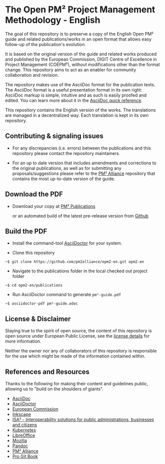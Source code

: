 # The Open PM² Project Management Methodology - English

The goal of this repository is to preserve a copy of the English Open PM² guide and related publications/works in an open format that allows easy follow-up of the publication's evolution. 

It is based on the original version of the guide and related works produced and published by the European Commission, DIGIT Centre of Excellence in Project Management (COEPM²), without modifications other than the format change. This repository aims to act as an enabler for community collaboration and revision.

The repository makes use of the AsciiDoc format for the publication texts. The AsciiDoc format is a useful presentation format in its own right: AsciiDoc markup is simple, intuitive and as such is easily proofed and edited. You can learn more about it in the [AsciiDoc quick reference](https://asciidoctor.org/docs/asciidoc-syntax-quick-reference/).

This repository contains the English version of the works. The translations are managed in a decentralized way. Each translation is kept in its own repository.

## Contributing & signaling issues

- For any discrepancies (i.e. errors) between the publications and this repository please contact the repository maintainers.

- For an up to date version that includes amendments and corrections to the original publications, as well as for submitting any proposals/suggestions please refer to the [PM² Alliance](https://github.com/pm2alliance) repository that contains the most up-to-date version of the guide.

## Download the PDF

- Download your copy at [PM² Publications](https://www.pm2alliance.eu/publications/)
  
  or an automated build of the latest pre-release version from [Github](https://github.com/as-op/opm2-en/blob/publish/pm%C2%B2-guide.pdf)

## Build the PDF

- Install the command-tool [AsciiDoctor](https://asciidoctor.org/#installation) for your system.

- Clone this repository
```console
~$ git clone https://github.com/pm2alliance/opm2-en.git opm2-en
```

- Navigate to the publications folder in the local checked out project folder
```console
~$ cd opm2-en/publications
```

- Run AsciiDoctor command to generate `pm²-guide.pdf`

```console
~$ asciidoctor-pdf pm²-guide.adoc
```


## License & Disclaimer

Staying true to the spirit of open source, the content of this repository is open source under European Public License, see the [license details](./LICENSE.md) for more information.

Neither the owner nor any of collaborators of this repository is responsible for the use which might be made of the information contained within.

## References and Resources
Thanks to the following for making their content and guidelines public, allowing us to "build on the shoulders of giants".
- [AsciiDoc](https://github.com/asciidoc)
- [AsciiDoctor](https://github.com/asciidoctor)
- [European Commission](https://ec.europa.eu)
- [Inkscape](https://github.com/inkscape)
- [ISA² - Interoperability solutions for public administrations, businesses and citizens](https://ec.europa.eu/isa2/home_en)
- [Kubernetes](https://github.com/kubernetes/)
- [LibreOffice](https://github.com/LibreOffice)
- [Mozilla](https://github.com/mozilla)
- [Pandoc](https://github.com/jgm/pandoc)
- [PM² Alliance](https://github.com/pm2alliance)
- [Pro Git Book](https://github.com/progit/progit2/)
